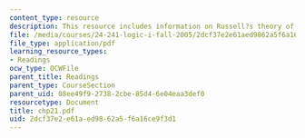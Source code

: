 ```yaml
---
content_type: resource
description: This resource includes information on Russell?s theory of definite descriptions.
file: /media/courses/24-241-logic-i-fall-2005/2dcf37e2e61aed9862a5f6a16ce9f3d1_chp21.pdf
file_type: application/pdf
learning_resource_types:
- Readings
ocw_type: OCWFile
parent_title: Readings
parent_type: CourseSection
parent_uid: 08ee49f9-2738-2cbe-85d4-6e04eaa3def0
resourcetype: Document
title: chp21.pdf
uid: 2dcf37e2-e61a-ed98-62a5-f6a16ce9f3d1
---
```

